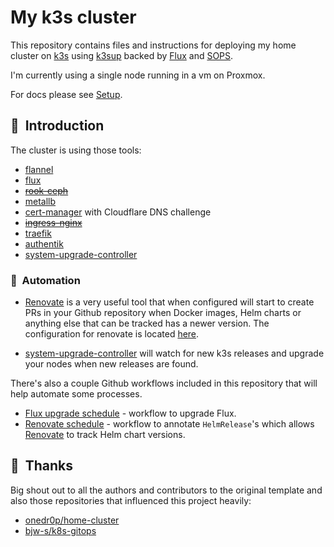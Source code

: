 # My k3s cluster

This repository contains files and instructions for deploying my home cluster on [k3s](https://k3s.io/) using [k3sup](https://github.com/alexellis/k3sup) backed by [Flux](https://toolkit.fluxcd.io/) and [SOPS](https://toolkit.fluxcd.io/guides/mozilla-sops/).

I'm currently using a single node running in a vm on Proxmox.

For docs please see [Setup](docs/setup.md).
## :wave:&nbsp; Introduction

The cluster is using those tools:

- [flannel](https://github.com/flannel-io/flannel)
- [flux](https://toolkit.fluxcd.io/)
- [~~rook-ceph~~](https://github.com/rook/rook)
- [metallb](https://metallb.universe.tf/)
- [cert-manager](https://cert-manager.io/) with Cloudflare DNS challenge
- [~~ingress-nginx~~](https://kubernetes.github.io/ingress-nginx/)
- [traefik](https://doc.traefik.io/traefik/providers/kubernetes-crd/)
- [authentik](https://github.com/goauthentik/authentik)
- [system-upgrade-controller](https://github.com/rancher/system-upgrade-controller)


### :robot:&nbsp; Automation

- [Renovate](https://www.whitesourcesoftware.com/free-developer-tools/renovate) is a very useful tool that when configured will start to create PRs in your Github repository when Docker images, Helm charts or anything else that can be tracked has a newer version. The configuration for renovate is located [here](./.github/renovate.json5).

- [system-upgrade-controller](https://github.com/rancher/system-upgrade-controller) will watch for new k3s releases and upgrade your nodes when new releases are found.

There's also a couple Github workflows included in this repository that will help automate some processes.

- [Flux upgrade schedule](./.github/workflows/flux-schedule.yaml) - workflow to upgrade Flux.
- [Renovate schedule](./.github/workflows/renovate-schedule.yaml) - workflow to annotate `HelmRelease`'s which allows [Renovate](https://www.whitesourcesoftware.com/free-developer-tools/renovate) to track Helm chart versions.

## :handshake:&nbsp; Thanks

Big shout out to all the authors and contributors to the original template and also those repositories that influenced this project heavily:

- [onedr0p/home-cluster](https://github.com/onedr0p/home-cluster)
- [bjw-s/k8s-gitops](https://github.com/bjw-s/k8s-gitops)
